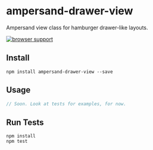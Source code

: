 # ampersand-drawer-view

Ampersand view class for hamburger drawer-like layouts.

[![browser support](https://ci.testling.com/scottcorgan/ampersand-drawer-view.png)
](https://ci.testling.com/scottcorgan/ampersand-drawer-view)

## Install

```
npm install ampersand-drawer-view --save
```

## Usage

```js
// Soon. Look at tests for examples, for now.
```

## Run Tests

```
npm install
npm test
```
